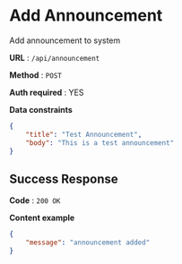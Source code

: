 # Add Announcement

Add announcement to system

**URL** : `/api/announcement`

**Method** : `POST`

**Auth required** : YES

**Data constraints**

```json
{
    "title": "Test Announcement",
    "body": "This is a test announcement"
}
```

## Success Response

**Code** : `200 OK`

**Content example**

```json
{
    "message": "announcement added"
}
```
